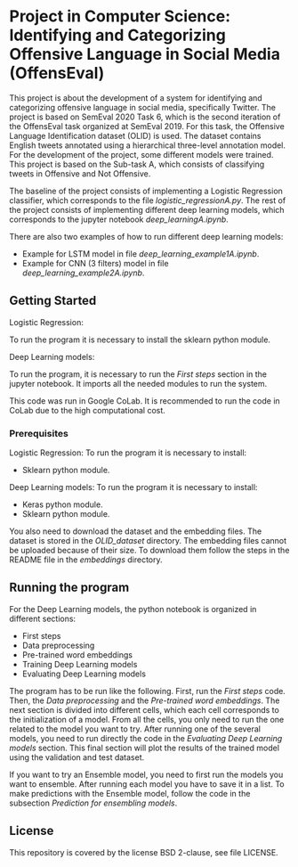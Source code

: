# Project in Computer Science: Identifying and Categorizing Offensive Language in Social Media (OffensEval)

This project is about the development of a system for identifying and categorizing offensive language in social media, specifically Twitter. The project is based on SemEval 2020 Task 6, which is the second iteration of the OffensEval task organized at SemEval 2019. For this task, the Offensive Language Identification dataset (OLID) is used. The dataset contains English tweets annotated using a hierarchical three-level annotation model. For the development of the project, some different models were trained. This project is based on the Sub-task A, which consists of classifying tweets in Offensive and Not Offensive.

The baseline of the project consists of implementing a Logistic Regression classifier, which corresponds to the file *logistic_regressionA.py*. The rest of the project consists of implementing different deep learning models, which corresponds to the jupyter notebook *deep_learningA.ipynb*.

There are also two examples of how to run different deep learning models:
- Example for LSTM model in file *deep_learning_example1A.ipynb*.
- Example for CNN (3 filters) model in file *deep_learning_example2A.ipynb*.

## Getting Started

Logistic Regression:

To run the program it is necessary to install the sklearn python module.

Deep Learning models:

To run the program, it is necessary to run the *First steps* section in the jupyter notebook. It imports all the needed modules to run the system.

This code was run in Google CoLab. It is recommended to run the code in CoLab due to the high computational cost. 

### Prerequisites

Logistic Regression:
To run the program it is necessary to install:
- Sklearn python module.

Deep Learning models:
To run the program it is necessary to install:
- Keras python module.
- Sklearn python module.

You also need to download the dataset and the embedding files. The dataset is stored in the *OLID_dataset* directory. The embedding files cannot be uploaded because of their size. To download them follow the steps in the README file in the *embeddings* directory.

## Running the program

For the Deep Learning models, the python notebook is organized in different sections:
- First steps
- Data preprocessing
- Pre-trained word embeddings
- Training Deep Learning models
- Evaluating Deep Learning models

The program has to be run like the following. First, run the *First steps* code. Then, the *Data preprocessing* and the *Pre-trained word embeddings*. The next section is divided into different cells, which each cell corresponds to the initialization of a model. From all the cells, you only need to run the one related to the model you want to try. After running one of the several models, you need to run directly the code in the *Evaluating Deep Learning models* section. This final section will plot the results of the trained model using the validation and test dataset.

If you want to try an Ensemble model, you need to first run the models you want to ensemble. After running each model you have to save it in a list. To make predictions with the Ensemble model, follow the code in the subsection *Prediction for ensembling models*.

## License

This repository is covered by the license BSD 2-clause, see file LICENSE.

